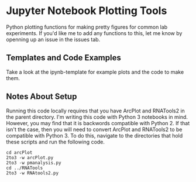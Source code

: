 Jupyter Notebook Plotting Tools
==============================================================================
Python plotting functions for making pretty figures for common lab experiments.
If you'd like me to add any functions to this, let me know by openning up an
issue in the issues tab.

Templates and Code Examples
------------------------------------------------------------------------------
Take a look at the ipynb-template for example plots and the code to make them.

Notes About Setup
------------------------------------------------------------------------------
Running this code locally requires that you have ArcPlot and RNATools2 in the
parent directory. I'm writing this code with Python 3 notebooks in mind.
However, you may find that it is backwords compatible with Python 2. If that
isn't the case, then you will need to convert ArcPlot and RNATools2 to be
compatible with Python 3. To do this, navigate to the directories that hold
these scripts and run the following code.

```
cd arcPlot
2to3 -w arcPlot.py
2to3 -w pmanalysis.py
cd ../RNATools
2to3 -w RNAtools2.py
```
